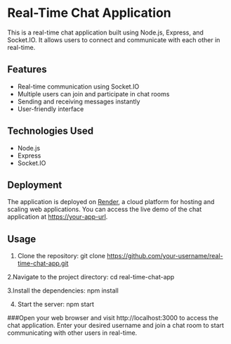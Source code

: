 # Real-Time Chat Application

This is a real-time chat application built using Node.js, Express, and Socket.IO. It allows users to connect and communicate with each other in real-time.

## Features

- Real-time communication using Socket.IO
- Multiple users can join and participate in chat rooms
- Sending and receiving messages instantly
- User-friendly interface

## Technologies Used

- Node.js
- Express
- Socket.IO

## Deployment

The application is deployed on [Render](https://render.com), a cloud platform for hosting and scaling web applications. You can access the live demo of the chat application at [https://your-app-url](https://your-app-url).

## Usage

1. Clone the repository:
   git clone https://github.com/your-username/real-time-chat-app.git

2.Navigate to the project directory:
  cd real-time-chat-app

3.Install the dependencies:
  npm install
  
4. Start the server:
  npm start


###Open your web browser and visit http://localhost:3000 to access the chat application.
Enter your desired username and join a chat room to start communicating with other users in real-time.

